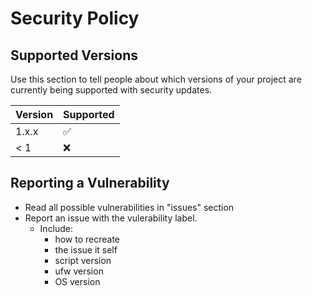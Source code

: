 # Security Policy

## Supported Versions

Use this section to tell people about which versions of your project are currently being supported with security updates.

| Version | Supported          |
| ------- | ------------------ |
| 1.x.x   | :white_check_mark: |
| < 1     | :x:                |

## Reporting a Vulnerability

- Read all possible vulnerabilities in "issues" section
- Report an issue with the vulerability label.
  - Include:
    - how to recreate
    - the issue it self
    - script version
    - ufw version
    - OS version
